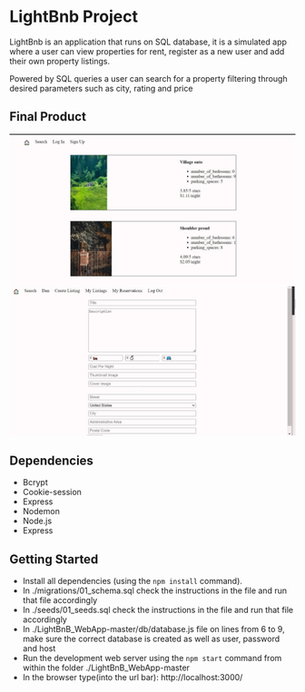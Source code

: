 # LightBnb Project

LightBnb is an application that runs on SQL database, it is a simulated app where a user can view properties for rent, register as a new user and add their own property listings.

Powered by SQL queries a user can search for a property filtering through desired parameters such as city, rating and price

## Final Product

!["Screenshot of URLs page"](./docs/home-page.JPG)
!["Screenshot of register page"](./docs/create-new-listing-page.JPG)

## Dependencies
- Bcrypt
- Cookie-session
- Express
- Nodemon
- Node.js
- Express

## Getting Started

- Install all dependencies (using the `npm install` command).
- In ./migrations/01_schema.sql check the instructions in the file and run that file accordingly
- In ./seeds/01_seeds.sql check the instructions in the file and run that file accordingly
- In ./LightBnB_WebApp-master/db/database.js file on lines from 6 to 9, make sure the correct database is created as well as user, password and host
- Run the development web server using the `npm start` command from within the folder ./LightBnB_WebApp-master
- In the browser type(into the url bar): http://localhost:3000/
